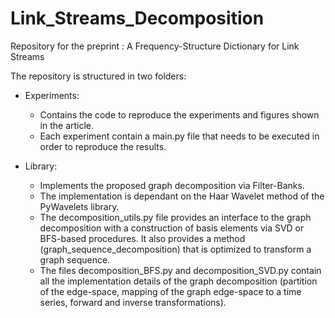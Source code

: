 # Link_Streams_Decomposition
Repository for the preprint : A Frequency-Structure Dictionary for Link Streams

The repository is structured in two folders:
  - Experiments: <br/>
    * Contains the code to reproduce the experiments and figures shown in the article. <br/>
    * Each experiment contain a main.py file that needs to be executed in order to reproduce the results. <br/>
    
      
  - Library: <br/>
    * Implements the proposed graph decomposition via Filter-Banks. <br/>
    * The implementation is dependant on the Haar Wavelet method of the PyWavelets library. <br/>
    * The decomposition_utils.py file provides an interface to the graph decomposition with a construction of basis elements via SVD or BFS-based procedures. It also provides a method (graph_sequence_decomposition) that is optimized to transform a graph sequence. <br/>
    * The files decomposition_BFS.py and decomposition_SVD.py contain all the implementation details of the graph decomposition (partition of the edge-space, mapping of the graph edge-space to a time series, forward and inverse transformations).<br/>
